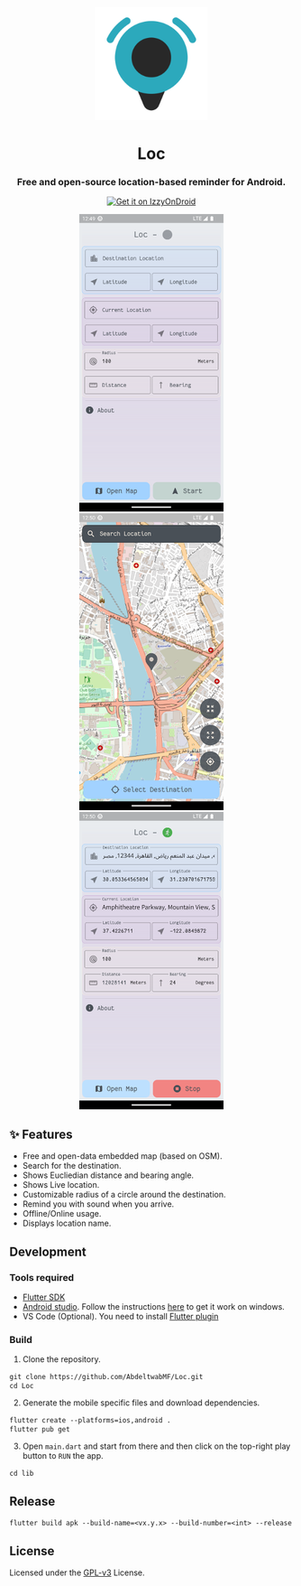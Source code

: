 <div align="center">
  <img src="assets/images/icon.png" height="200px"></img>
</div>

<h1 align="center">Loc</h1>
<h3 align="center">Free and open-source location-based reminder for Android.</h3>


<p align='center'>
    <a href='https://apt.izzysoft.de/fdroid/index/apk/org.abdeltwabmf.loc'>
        <img height='56' alt='Get it on IzzyOnDroid' src='https://gitlab.com/IzzyOnDroid/repo/-/raw/master/assets/IzzyOnDroid.png'/>
    </a>
</p>

<p align='center'>
  <img src="fastlane/metadata/android/en-US/images/phoneScreenshots/1.png" width="256"/>
  <img src="fastlane/metadata/android/en-US/images/phoneScreenshots/2.png" width="256"/>
  <img src="fastlane/metadata/android/en-US/images/phoneScreenshots/3.png" width="256"/>
</p>


## ✨ Features

- Free and open-data embedded map (based on OSM).
- Search for the destination.
- Shows Eucliedian distance and bearing angle.
- Shows Live location.
- Customizable radius of a circle around the destination.
- Remind you with sound when you arrive.
- Offline/Online usage.
- Displays location name.

## Development

### Tools required

- [Flutter SDK](https://docs.flutter.dev/get-started/install/windows)
- [Android studio](https://developer.android.com/studio). Follow the instructions [here](https://docs.flutter.dev/get-started/install/windows#android-setup) to get it work on windows.
- VS Code (Optional). You need to install [Flutter plugin](https://marketplace.visualstudio.com/items?itemName=Dart-Code.flutter)

### Build

1. Clone the repository.

```shell
git clone https://github.com/AbdeltwabMF/Loc.git
cd Loc
```

2. Generate the mobile specific files and download dependencies.

```shell
flutter create --platforms=ios,android .
flutter pub get
```

3. Open `main.dart` and start from there and then click on the top-right play button to `RUN` the app.

```shell
cd lib
```

## Release

```shell
flutter build apk --build-name=<vx.y.x> --build-number=<int> --release
```

## License

Licensed under the [GPL-v3](LICENSE) License.
